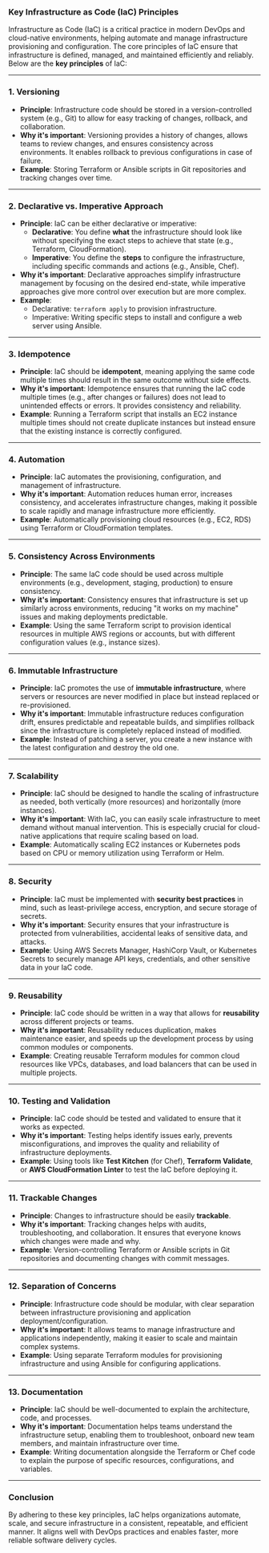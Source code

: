 ### Key Infrastructure as Code (IaC) Principles

Infrastructure as Code (IaC) is a critical practice in modern DevOps and cloud-native environments, helping automate and manage infrastructure provisioning and configuration. The core principles of IaC ensure that infrastructure is defined, managed, and maintained efficiently and reliably. Below are the **key principles** of IaC:

---

### 1. **Versioning**
   - **Principle**: Infrastructure code should be stored in a version-controlled system (e.g., Git) to allow for easy tracking of changes, rollback, and collaboration.
   - **Why it's important**: Versioning provides a history of changes, allows teams to review changes, and ensures consistency across environments. It enables rollback to previous configurations in case of failure.
   - **Example**: Storing Terraform or Ansible scripts in Git repositories and tracking changes over time.

---

### 2. **Declarative vs. Imperative Approach**
   - **Principle**: IaC can be either declarative or imperative:
     - **Declarative**: You define **what** the infrastructure should look like without specifying the exact steps to achieve that state (e.g., Terraform, CloudFormation).
     - **Imperative**: You define the **steps** to configure the infrastructure, including specific commands and actions (e.g., Ansible, Chef).
   - **Why it's important**: Declarative approaches simplify infrastructure management by focusing on the desired end-state, while imperative approaches give more control over execution but are more complex.
   - **Example**:
     - Declarative: `terraform apply` to provision infrastructure.
     - Imperative: Writing specific steps to install and configure a web server using Ansible.

---

### 3. **Idempotence**
   - **Principle**: IaC should be **idempotent**, meaning applying the same code multiple times should result in the same outcome without side effects.
   - **Why it's important**: Idempotence ensures that running the IaC code multiple times (e.g., after changes or failures) does not lead to unintended effects or errors. It provides consistency and reliability.
   - **Example**: Running a Terraform script that installs an EC2 instance multiple times should not create duplicate instances but instead ensure that the existing instance is correctly configured.

---

### 4. **Automation**
   - **Principle**: IaC automates the provisioning, configuration, and management of infrastructure.
   - **Why it's important**: Automation reduces human error, increases consistency, and accelerates infrastructure changes, making it possible to scale rapidly and manage infrastructure more efficiently.
   - **Example**: Automatically provisioning cloud resources (e.g., EC2, RDS) using Terraform or CloudFormation templates.

---

### 5. **Consistency Across Environments**
   - **Principle**: The same IaC code should be used across multiple environments (e.g., development, staging, production) to ensure consistency.
   - **Why it's important**: Consistency ensures that infrastructure is set up similarly across environments, reducing "it works on my machine" issues and making deployments predictable.
   - **Example**: Using the same Terraform script to provision identical resources in multiple AWS regions or accounts, but with different configuration values (e.g., instance sizes).

---

### 6. **Immutable Infrastructure**
   - **Principle**: IaC promotes the use of **immutable infrastructure**, where servers or resources are never modified in place but instead replaced or re-provisioned.
   - **Why it's important**: Immutable infrastructure reduces configuration drift, ensures predictable and repeatable builds, and simplifies rollback since the infrastructure is completely replaced instead of modified.
   - **Example**: Instead of patching a server, you create a new instance with the latest configuration and destroy the old one.

---

### 7. **Scalability**
   - **Principle**: IaC should be designed to handle the scaling of infrastructure as needed, both vertically (more resources) and horizontally (more instances).
   - **Why it's important**: With IaC, you can easily scale infrastructure to meet demand without manual intervention. This is especially crucial for cloud-native applications that require scaling based on load.
   - **Example**: Automatically scaling EC2 instances or Kubernetes pods based on CPU or memory utilization using Terraform or Helm.

---

### 8. **Security**
   - **Principle**: IaC must be implemented with **security best practices** in mind, such as least-privilege access, encryption, and secure storage of secrets.
   - **Why it's important**: Security ensures that your infrastructure is protected from vulnerabilities, accidental leaks of sensitive data, and attacks.
   - **Example**: Using AWS Secrets Manager, HashiCorp Vault, or Kubernetes Secrets to securely manage API keys, credentials, and other sensitive data in your IaC code.

---

### 9. **Reusability**
   - **Principle**: IaC code should be written in a way that allows for **reusability** across different projects or teams.
   - **Why it's important**: Reusability reduces duplication, makes maintenance easier, and speeds up the development process by using common modules or components.
   - **Example**: Creating reusable Terraform modules for common cloud resources like VPCs, databases, and load balancers that can be used in multiple projects.

---

### 10. **Testing and Validation**
   - **Principle**: IaC code should be tested and validated to ensure that it works as expected.
   - **Why it's important**: Testing helps identify issues early, prevents misconfigurations, and improves the quality and reliability of infrastructure deployments.
   - **Example**: Using tools like **Test Kitchen** (for Chef), **Terraform Validate**, or **AWS CloudFormation Linter** to test the IaC before deploying it.

---

### 11. **Trackable Changes**
   - **Principle**: Changes to infrastructure should be easily **trackable**.
   - **Why it's important**: Tracking changes helps with audits, troubleshooting, and collaboration. It ensures that everyone knows which changes were made and why.
   - **Example**: Version-controlling Terraform or Ansible scripts in Git repositories and documenting changes with commit messages.

---

### 12. **Separation of Concerns**
   - **Principle**: Infrastructure code should be modular, with clear separation between infrastructure provisioning and application deployment/configuration.
   - **Why it's important**: It allows teams to manage infrastructure and applications independently, making it easier to scale and maintain complex systems.
   - **Example**: Using separate Terraform modules for provisioning infrastructure and using Ansible for configuring applications.

---

### 13. **Documentation**
   - **Principle**: IaC should be well-documented to explain the architecture, code, and processes.
   - **Why it's important**: Documentation helps teams understand the infrastructure setup, enabling them to troubleshoot, onboard new team members, and maintain infrastructure over time.
   - **Example**: Writing documentation alongside the Terraform or Chef code to explain the purpose of specific resources, configurations, and variables.

---

### **Conclusion**

By adhering to these key principles, IaC helps organizations automate, scale, and secure infrastructure in a consistent, repeatable, and efficient manner. It aligns well with DevOps practices and enables faster, more reliable software delivery cycles.
